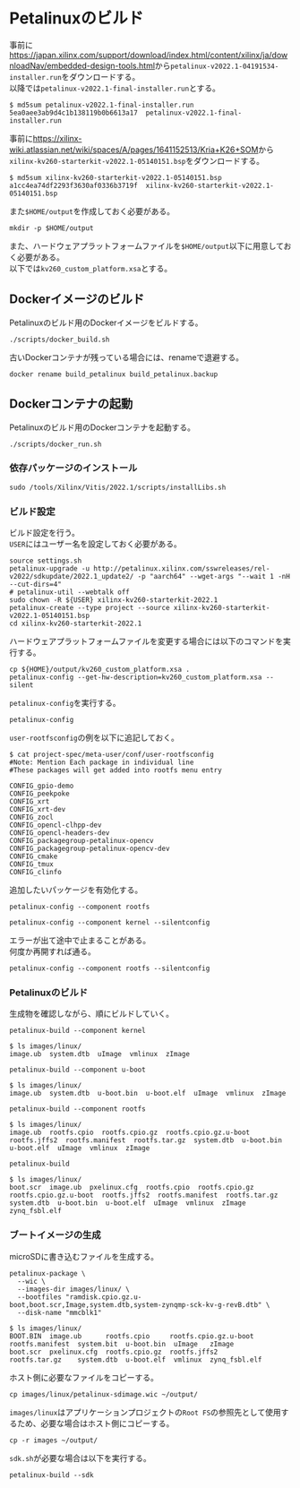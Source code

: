# Petalinuxのビルド

事前に<https://japan.xilinx.com/support/download/index.html/content/xilinx/ja/downloadNav/embedded-design-tools.html>から`petalinux-v2022.1-04191534-installer.run`をダウンロードする。  
以降では`petalinux-v2022.1-final-installer.run`とする。

```shell
$ md5sum petalinux-v2022.1-final-installer.run
5ea0aee3ab9d4c1b138119b0b6613a17  petalinux-v2022.1-final-installer.run
```

事前に<https://xilinx-wiki.atlassian.net/wiki/spaces/A/pages/1641152513/Kria+K26+SOM>から`xilinx-kv260-starterkit-v2022.1-05140151.bsp`をダウンロードする。

```shell
$ md5sum xilinx-kv260-starterkit-v2022.1-05140151.bsp
a1cc4ea74df2293f3630af0336b3719f  xilinx-kv260-starterkit-v2022.1-05140151.bsp
```

また`$HOME/output`を作成しておく必要がある。

```shell
mkdir -p $HOME/output
```

また、ハードウェアプラットフォームファイルを`$HOME/output`以下に用意しておく必要がある。  
以下では`kv260_custom_platform.xsa`とする。

## Dockerイメージのビルド

Petalinuxのビルド用のDockerイメージをビルドする。

```shell
./scripts/docker_build.sh
```

古いDockerコンテナが残っている場合には、renameで退避する。

```shell
docker rename build_petalinux build_petalinux.backup
```

## Dockerコンテナの起動

Petalinuxのビルド用のDockerコンテナを起動する。

```shell
./scripts/docker_run.sh
```

### 依存パッケージのインストール

```shell
sudo /tools/Xilinx/Vitis/2022.1/scripts/installLibs.sh
```

### ビルド設定

ビルド設定を行う。  
`USER`にはユーザー名を設定しておく必要がある。

```shell
source settings.sh
petalinux-upgrade -u http://petalinux.xilinx.com/sswreleases/rel-v2022/sdkupdate/2022.1_update2/ -p "aarch64" --wget-args "--wait 1 -nH --cut-dirs=4"
# petalinux-util --webtalk off
sudo chown -R ${USER} xilinx-kv260-starterkit-2022.1
petalinux-create --type project --source xilinx-kv260-starterkit-v2022.1-05140151.bsp
cd xilinx-kv260-starterkit-2022.1
```

ハードウェアプラットフォームファイルを変更する場合には以下のコマンドを実行する。

```shell
cp ${HOME}/output/kv260_custom_platform.xsa .
petalinux-config --get-hw-description=kv260_custom_platform.xsa --silent
```

`petalinux-config`を実行する。

```shell
petalinux-config
```

`user-rootfsconfig`の例を以下に追記しておく。

```shell
$ cat project-spec/meta-user/conf/user-rootfsconfig
#Note: Mention Each package in individual line
#These packages will get added into rootfs menu entry

CONFIG_gpio-demo
CONFIG_peekpoke
CONFIG_xrt
CONFIG_xrt-dev
CONFIG_zocl
CONFIG_opencl-clhpp-dev
CONFIG_opencl-headers-dev
CONFIG_packagegroup-petalinux-opencv
CONFIG_packagegroup-petalinux-opencv-dev
CONFIG_cmake
CONFIG_tmux
CONFIG_clinfo
```

追加したいパッケージを有効化する。

```shell
petalinux-config --component rootfs
```

```shell
petalinux-config --component kernel --silentconfig
```

エラーが出て途中で止まることがある。  
何度か再開すれば通る。

```shell
petalinux-config --component rootfs --silentconfig
```

### Petalinuxのビルド

生成物を確認しながら、順にビルドしていく。


```shell
petalinux-build --component kernel
```

```shell
$ ls images/linux/
image.ub  system.dtb  uImage  vmlinux  zImage
```

```shell
petalinux-build --component u-boot
```

```shell
$ ls images/linux/
image.ub  system.dtb  u-boot.bin  u-boot.elf  uImage  vmlinux  zImage
```

```shell
petalinux-build --component rootfs
```

```shell
$ ls images/linux/
image.ub  rootfs.cpio  rootfs.cpio.gz  rootfs.cpio.gz.u-boot  rootfs.jffs2  rootfs.manifest  rootfs.tar.gz  system.dtb  u-boot.bin  u-boot.elf  uImage  vmlinux  zImage
```

```shell
petalinux-build
```

```shell
$ ls images/linux/
boot.scr  image.ub  pxelinux.cfg  rootfs.cpio  rootfs.cpio.gz  rootfs.cpio.gz.u-boot  rootfs.jffs2  rootfs.manifest  rootfs.tar.gz  system.dtb  u-boot.bin  u-boot.elf  uImage  vmlinux  zImage  zynq_fsbl.elf
```

### ブートイメージの生成

microSDに書き込むファイルを生成する。

```shell
petalinux-package \
  --wic \
  --images-dir images/linux/ \
  --bootfiles "ramdisk.cpio.gz.u-boot,boot.scr,Image,system.dtb,system-zynqmp-sck-kv-g-revB.dtb" \
  --disk-name "mmcblk1"
```

```shell
$ ls images/linux/
BOOT.BIN  image.ub      rootfs.cpio     rootfs.cpio.gz.u-boot  rootfs.manifest  system.bit  u-boot.bin  uImage   zImage
boot.scr  pxelinux.cfg  rootfs.cpio.gz  rootfs.jffs2           rootfs.tar.gz    system.dtb  u-boot.elf  vmlinux  zynq_fsbl.elf
```

ホスト側に必要なファイルをコピーする。

```shell
cp images/linux/petalinux-sdimage.wic ~/output/
```

`images/linux`はアプリケーションプロジェクトの`Root FS`の参照先として使用するため、必要な場合はホスト側にコピーする。

```shell
cp -r images ~/output/
```

`sdk.sh`が必要な場合は以下を実行する。

```shell
petalinux-build --sdk
```

